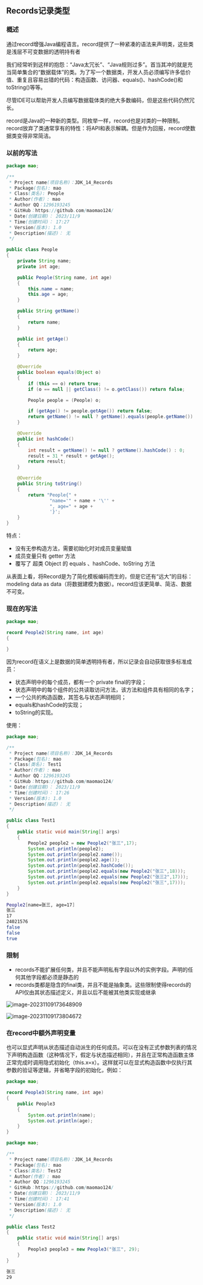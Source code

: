 

## Records记录类型

### 概述

通过record增强Java编程语言。record提供了一种紧凑的语法来声明类，这些类是浅层不可变数据的透明持有者

我们经常听到这样的抱怨：“Java太冗长”、“Java规则过多”。首当其冲的就是充当简单集合的“数据载体”的类。为了写一个数据类，开发人员必须编写许多低价值、重复且容易出错的代码：构造函数、访问器、equals()、hashCode()和toString()等等。

尽管IDE可以帮助开发人员编写数据载体类的绝大多数编码，但是这些代码仍然冗长。

record是Java的一种新的类型。同枚举一样，record也是对类的一种限制。record放弃了类通常享有的特性：将API和表示解耦。但是作为回报，record使数据类变得非常简洁。



### 以前的写法



```java
package mao;

/**
 * Project name(项目名称)：JDK_14_Records
 * Package(包名): mao
 * Class(类名): People
 * Author(作者）: mao
 * Author QQ：1296193245
 * GitHub：https://github.com/maomao124/
 * Date(创建日期)： 2023/11/9
 * Time(创建时间)： 17:27
 * Version(版本): 1.0
 * Description(描述)： 无
 */

public class People
{
    private String name;
    private int age;

    public People(String name, int age)
    {
        this.name = name;
        this.age = age;
    }

    public String getName()
    {
        return name;
    }

    public int getAge()
    {
        return age;
    }

    @Override
    public boolean equals(Object o)
    {
        if (this == o) return true;
        if (o == null || getClass() != o.getClass()) return false;

        People people = (People) o;

        if (getAge() != people.getAge()) return false;
        return getName() != null ? getName().equals(people.getName()) : people.getName() == null;
    }

    @Override
    public int hashCode()
    {
        int result = getName() != null ? getName().hashCode() : 0;
        result = 31 * result + getAge();
        return result;
    }

    @Override
    public String toString()
    {
        return "People{" +
                "name='" + name + '\'' +
                ", age=" + age +
                '}';
    }
}
```



特点：

* 没有无参构造方法，需要初始化时对成员变量赋值
* 成员变量只有 getter 方法
* 覆写了 超类 Object 的 equals 、hashCode、toString 方法



从表面上看，将Record是为了简化模板编码而生的，但是它还有“远大”的目标：modeling data as data（将数据建模为数据）。record应该更简单、简洁、数据不可变。





### 现在的写法

```java
package mao;

record People2(String name, int age)
{

}
```





因为record在语义上是数据的简单透明持有者，所以记录会自动获取很多标准成员：

- 状态声明中的每个成员，都有一个 private final的字段；
- 状态声明中的每个组件的公共读取访问方法，该方法和组件具有相同的名字；
- 一个公共的构造函数，其签名与状态声明相同；
- equals和hashCode的实现；
- toString的实现。



使用：

```java
package mao;

/**
 * Project name(项目名称)：JDK_14_Records
 * Package(包名): mao
 * Class(类名): Test1
 * Author(作者）: mao
 * Author QQ：1296193245
 * GitHub：https://github.com/maomao124/
 * Date(创建日期)： 2023/11/9
 * Time(创建时间)： 17:26
 * Version(版本): 1.0
 * Description(描述)： 无
 */

public class Test1
{
    public static void main(String[] args)
    {
        People2 people2 = new People2("张三",17);
        System.out.println(people2);
        System.out.println(people2.name());
        System.out.println(people2.age());
        System.out.println(people2.hashCode());
        System.out.println(people2.equals(new People2("张三",18)));
        System.out.println(people2.equals(new People2("张三2",17)));
        System.out.println(people2.equals(new People2("张三",17)));
    }
}
```



```sh
People2[name=张三, age=17]
张三
17
24021576
false
false
true
```





### 限制

* records不能扩展任何类，并且不能声明私有字段以外的实例字段。声明的任何其他字段都必须是静态的
* records类都是隐含的final类，并且不能是抽象类。这些限制使得records的API仅由其状态描述定义，并且以后不能被其他类实现或继承



![image-20231109173648909](img/readme/image-20231109173648909.png)





![image-20231109173804672](img/readme/image-20231109173804672.png)







### 在record中额外声明变量

也可以显式声明从状态描述自动派生的任何成员。可以在没有正式参数列表的情况下声明构造函数（这种情况下，假定与状态描述相同），并且在正常构造函数主体正常完成时调用隐式初始化（this.x=x）。这样就可以在显式构造函数中仅执行其参数的验证等逻辑，并省略字段的初始化，例如：



```java
package mao;

record People3(String name, int age)
{
    public People3
    {
        System.out.println(name);
        System.out.println(age);
    }
}
```



```java
package mao;

/**
 * Project name(项目名称)：JDK_14_Records
 * Package(包名): mao
 * Class(类名): Test2
 * Author(作者）: mao
 * Author QQ：1296193245
 * GitHub：https://github.com/maomao124/
 * Date(创建日期)： 2023/11/9
 * Time(创建时间)： 17:41
 * Version(版本): 1.0
 * Description(描述)： 无
 */

public class Test2
{
    public static void main(String[] args)
    {
        People3 people3 = new People3("张三", 29);
    }
}
```



```sh
张三
29
```





